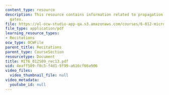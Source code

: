 ```yaml
---
content_type: resource
description: This resource contains information related to propagation delay, NAND/NOR
  gates.
file: https://ol-ocw-studio-app-qa.s3.amazonaws.com/courses/6-012-microelectronic-devices-and-circuits-spring-2009/4eaff509f8c5f4d19f99a616cf66a906_MIT6_012S09_rec13.pdf
file_type: application/pdf
learning_resource_types:
- Recitations
ocw_type: OCWFile
parent_title: Recitations
parent_type: CourseSection
resourcetype: Document
title: MIT6_012S09_rec13.pdf
uid: 4eaff509-f8c5-f4d1-9f99-a616cf66a906
video_files:
  video_thumbnail_file: null
video_metadata:
  youtube_id: null
---
```

